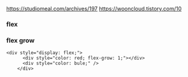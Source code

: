 https://studiomeal.com/archives/197
https://wooncloud.tistory.com/10
### flex

### flex grow
```
<div style="display: flex;">
      <div style="color: red; flex-grow: 1;"></div>
      <div style="color: bule;" />
    </div>
```

